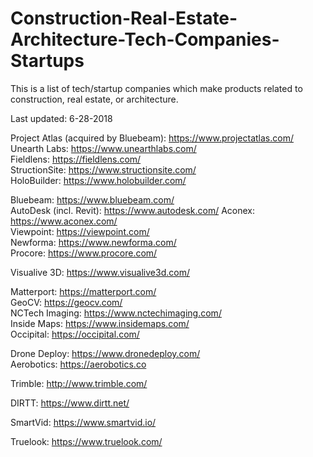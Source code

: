 # Construction-Real-Estate-Architecture-Tech-Companies-Startups

This is a list of tech/startup companies which make products related to construction, real estate, or architecture.

Last updated: 6-28-2018

Project Atlas (acquired by Bluebeam):  https://www.projectatlas.com/<br/>
Unearth Labs: https://www.unearthlabs.com/<br/>
Fieldlens: https://fieldlens.com/<br/>
StructionSite: https://www.structionsite.com/<br/>
HoloBuilder: https://www.holobuilder.com/<br/>

Bluebeam: https://www.bluebeam.com/<br/>
AutoDesk (incl. Revit): https://www.autodesk.com/
Aconex: https://www.aconex.com/<br/>
Viewpoint: https://viewpoint.com/<br/>
Newforma: https://www.newforma.com/<br/>
Procore: https://www.procore.com/<br/>

Visualive 3D: https://www.visualive3d.com/<br/>

Matterport: https://matterport.com/<br/>
GeoCV: https://geocv.com/<br/>
NCTech Imaging: https://www.nctechimaging.com/<br/>
Inside Maps: https://www.insidemaps.com/<br/>
Occipital: https://occipital.com/<br/>

Drone Deploy: https://www.dronedeploy.com/<br/>
Aerobotics: https://aerobotics.co<br/>

Trimble: http://www.trimble.com/<br/>

DIRTT: https://www.dirtt.net/<br/>

SmartVid: https://www.smartvid.io/<br/>

Truelook: https://www.truelook.com/<br/>
